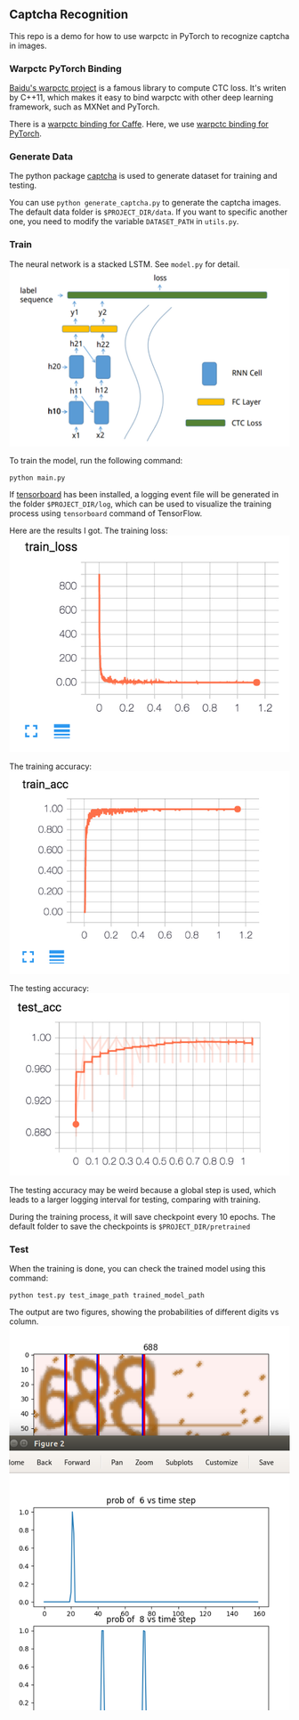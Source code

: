 ## Captcha Recognition
This repo is a demo for how to use warpctc in PyTorch to recognize captcha in images.

### Warpctc PyTorch Binding

[Baidu's warpctc project](https://github.com/baidu-research/warp-ctc) is a famous library to compute CTC loss. It's writen by C++11, which makes it easy to bind warpctc with other deep learning framework, such as MXNet and PyTorch.

There is a [warpctc binding for Caffe](https://github.com/xmfbit/warpctc-caffe). Here, we use [warpctc binding for PyTorch](https://github.com/SeanNaren/warp-ctc).

### Generate Data

The python package [captcha](https://pypi.python.org/pypi/captcha/0.1.1) is used to generate dataset for training and testing.

You can use `python generate_captcha.py` to generate the captcha images. The default data folder is `$PROJECT_DIR/data`. If you want to specific another one, you need to modify the variable `DATASET_PATH` in `utils.py`.

### Train

The neural network is a stacked LSTM. See `model.py` for detail.
![neural network](assets/network.jpg)

To train the model, run the following command:
```
python main.py
```

If [tensorboard](https://github.com/dmlc/tensorboard) has been installed, a logging event file will be generated in the folder `$PROJECT_DIR/log`, which can be used to visualize the training process using `tensorboard` command of TensorFlow.

Here are the results I got. The training loss:
![train loss](assets/trainloss.jpg)

The training accuracy:
![train accuracy](assets/trainacc.jpg)

The testing accuracy:
![test accuracy](assets/testacc.jpg)

The testing accuracy may be weird because a global step is used, which leads to a larger logging interval for testing, comparing with training.

During the training process, it will save checkpoint every 10 epochs. The default folder to save the checkpoints is `$PROJECT_DIR/pretrained`

### Test

When the training is done, you can check the trained model using this command:
```
python test.py test_image_path trained_model_path
```

The output are two figures, showing the probabilities of different digits vs column.
![demo](assets/demo-result.png)
